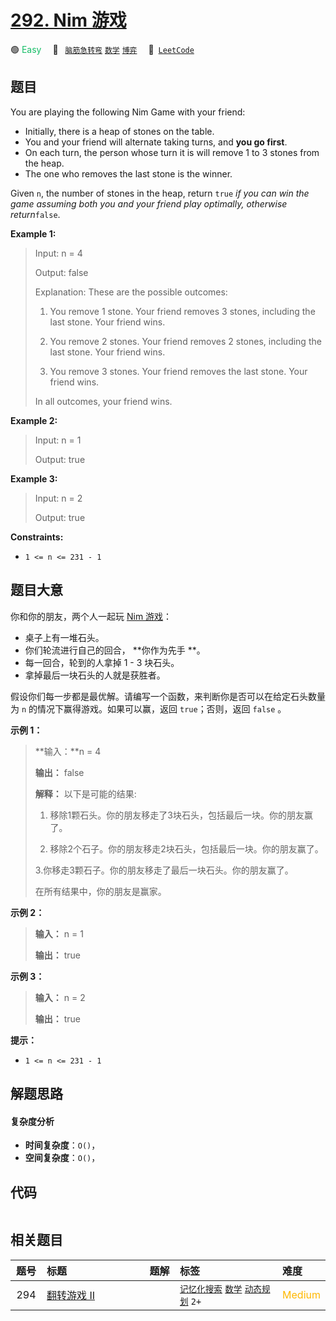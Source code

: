 # [292. Nim 游戏](https://leetcode.com/problems/nim-game)

🟢 <font color=#15bd66>Easy</font>&emsp; 🔖&ensp; [`脑筋急转弯`](/leetcode-js/outline/tag/brainteaser.md) [`数学`](/leetcode-js/outline/tag/math.md) [`博弈`](/leetcode-js/outline/tag/game-theory.md)&emsp; 🔗&ensp;[`LeetCode`](https://leetcode.com/problems/nim-game)

## 题目

You are playing the following Nim Game with your friend:

  * Initially, there is a heap of stones on the table.
  * You and your friend will alternate taking turns, and **you go first**.
  * On each turn, the person whose turn it is will remove 1 to 3 stones from the heap.
  * The one who removes the last stone is the winner.

Given `n`, the number of stones in the heap, return `true` _if you can win the
game assuming both you and your friend play optimally, otherwise
return_`false`.



**Example 1:**

> Input: n = 4
> 
> Output: false
> 
> Explanation: These are the possible outcomes:
> 
> 1. You remove 1 stone. Your friend removes 3 stones, including the last stone. Your friend wins.
> 
> 2. You remove 2 stones. Your friend removes 2 stones, including the last stone. Your friend wins.
> 
> 3. You remove 3 stones. Your friend removes the last stone. Your friend wins.
> 
> In all outcomes, your friend wins.

**Example 2:**

> Input: n = 1
> 
> Output: true

**Example 3:**

> Input: n = 2
> 
> Output: true

**Constraints:**

  * `1 <= n <= 231 - 1`


## 题目大意

你和你的朋友，两个人一起玩 [Nim 游戏](https://baike.baidu.com/item/Nim游戏/6737105)：

  * 桌子上有一堆石头。
  * 你们轮流进行自己的回合， **你作为先手  **。
  * 每一回合，轮到的人拿掉 1 - 3 块石头。
  * 拿掉最后一块石头的人就是获胜者。

假设你们每一步都是最优解。请编写一个函数，来判断你是否可以在给定石头数量为 `n` 的情况下赢得游戏。如果可以赢，返回 `true`；否则，返回
`false` 。



**示例 1：**

> 
> 
> 
> 
> 
> **输入：**n = 4
> 
> **输出：** false 
> 
> **解释：** 以下是可能的结果:
> 
> 1. 移除1颗石头。你的朋友移走了3块石头，包括最后一块。你的朋友赢了。
> 
> 2. 移除2个石子。你的朋友移走2块石头，包括最后一块。你的朋友赢了。
> 
> 3.你移走3颗石子。你的朋友移走了最后一块石头。你的朋友赢了。
> 
> 在所有结果中，你的朋友是赢家。
> 
> 

**示例 2：**

> 
> 
> 
> 
> 
> **输入：** n = 1
> 
> **输出：** true
> 
> 

**示例 3：**

> 
> 
> 
> 
> 
> **输入：** n = 2
> 
> **输出：** true
> 
> 



**提示：**

  * `1 <= n <= 231 - 1`


## 解题思路

#### 复杂度分析

- **时间复杂度**：`O()`，
- **空间复杂度**：`O()`，

## 代码

```javascript

```

## 相关题目

<!-- prettier-ignore -->
| 题号 | 标题 | 题解 | 标签 | 难度 |
| :------: | :------ | :------: | :------ | :------ |
| 294 | [翻转游戏 II](https://leetcode.com/problems/flip-game-ii) |  |  [`记忆化搜索`](/leetcode-js/outline/tag/memoization.md) [`数学`](/leetcode-js/outline/tag/math.md) [`动态规划`](/leetcode-js/outline/tag/dynamic-programming.md) `2+` | <font color=#ffb800>Medium</font> |

<style>
.blue {
    background-color: #096dd9;
    padding: 0.25rem 0.5rem;
    margin: 0;
    font-size: 0.85em;
    border-radius: 3px;
    color: white;
    font-weight: 500;
}
table th:first-of-type { width: 10%; }
table th:nth-of-type(2) { width: 35%; }
table th:nth-of-type(3) { width: 10%; }
table th:nth-of-type(4) { width: 35%; }
table th:nth-of-type(5) { width: 10%; }
</style>
